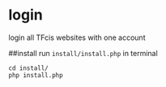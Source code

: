 # login
login all TFcis websites with one account

##install
run `install/install.php` in terminal
```
cd install/
php install.php
```